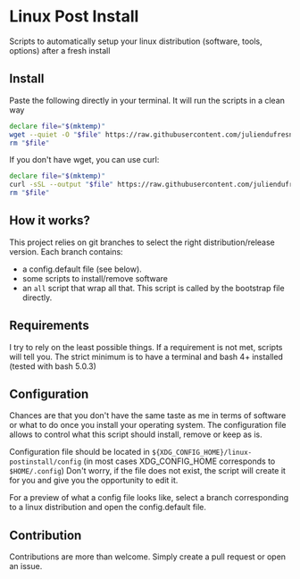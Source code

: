 # Linux Post Install

Scripts to automatically setup your linux distribution (software, tools, 
options) after a fresh install

## Install

Paste the following directly in your terminal.
It will run the scripts in a clean way

```sh
declare file="$(mktemp)"
wget --quiet -O "$file" https://raw.githubusercontent.com/juliendufresne/linux-postinstall/master/bootstrap && /usr/bin/env bash "$file"
rm "$file"
```

If you don't have wget, you can use curl:

```sh
declare file="$(mktemp)"
curl -sSL --output "$file" https://raw.githubusercontent.com/juliendufresne/linux-postinstall/master/bootstrap && /usr/bin/env bash "$file"
rm "$file"
```

## How it works?

This project relies on git branches to select the right distribution/release
version.
Each branch contains:

- a config.default file (see below).
- some scripts to install/remove software
- an `all` script that wrap all that. This script is called by the bootstrap
file directly.


## Requirements

I try to rely on the least possible things. If a requirement is not met,
scripts will tell you.
The strict minimum is to have a terminal and bash 4+ installed (tested with
bash 5.0.3)

## Configuration

Chances are that you don't have the same taste as me in terms of software or
what to do once you install your operating system.
The configuration file allows to control what this script should install,
remove or keep as is.

Configuration file should be located in `${XDG_CONFIG_HOME}/linux-postinstall/config`
(in most cases XDG_CONFIG_HOME corresponds to `$HOME/.config`)
Don't worry, if the file does not exist, the script will create it for you and
give you the opportunity to edit it.

For a preview of what a config file looks like, select a branch corresponding
to a linux distribution and open the config.default file.

## Contribution

Contributions are more than welcome.
Simply create a pull request or open an issue.
